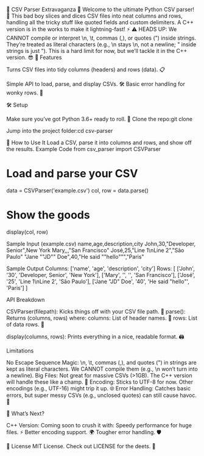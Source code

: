 🌟 CSV Parser Extravaganza 🐍
Welcome to the ultimate Python CSV parser! 🎉 This bad boy slices and dices CSV files into neat columns and rows, handling all the tricky stuff like quoted fields and custom delimiters. A C++ version is in the works to make it lightning-fast! ⚡️
⚠️ HEADS UP: We CANNOT compile or interpret \n, \t, commas (,), or quotes (") inside strings. They’re treated as literal characters (e.g., \n stays \n, not a newline; " inside strings is just "). This is a hard limit for now, but we’ll tackle it in the C++ version. 😎
🚀 Features

Turns CSV files into tidy columns (headers) and rows (data). 📋

Simple API to load, parse, and display CSVs. 🛠️
Basic error handling for wonky rows. 🚨

🛠️ Setup

Make sure you’ve got Python 3.6+ ready to roll. 🐍
Clone the repo:git clone <repository-url>


Jump into the project folder:cd csv-parser




🎯 How to Use It
Load a CSV, parse it into columns and rows, and show off the results.
Example Code
from csv_parser import CSVParser

# Load and parse your CSV
data = CSVParser('example.csv')
col, row = data.parse()

# Show the goods
display(col, row)

Sample Input (example.csv)
name,age,description,city
John,30,"Developer, Senior",New York
Mary,,,"San Francisco"
José,25,"Line 1\nLine 2","São Paulo"
"Jane ""JD"" Doe",40,"He said ""hello""","Paris"

Sample Output
Columns: ['name', 'age', 'description', 'city']
Rows: [
    ['John', '30', 'Developer, Senior', 'New York'],
    ['Mary', '', '', 'San Francisco'],
    ['José', '25', 'Line 1\nLine 2', 'São Paulo'],
    ['Jane "JD" Doe', '40', 'He said "hello"', 'Paris']
]

API Breakdown

CSVParser(filepath): Kicks things off with your CSV file path. 📂
parse(): Returns (columns, rows) where:
columns: List of header names. 📌
rows: List of data rows. 📑


display(columns, rows): Prints everything in a nice, readable format. 🖨️

Limitations

No Escape Sequence Magic: \n, \t, commas (,), and quotes (") in strings are kept as literal characters. We CANNOT compile them (e.g., \n won’t turn into a newline).
Big Files: Not great for massive CSVs (>1GB). The C++ version will handle these like a champ. 💪
Encoding: Sticks to UTF-8 for now. Other encodings (e.g., UTF-16) might trip it up. 🌐
Error Handling: Catches basic errors, but super messy CSVs (e.g., unclosed quotes) can still cause havoc. 🚧

🔮 What’s Next?

C++ Version: Coming soon to crush it with:
Speedy performance for huge files. ⚡️
Better encoding support. 🌍
Tougher error handling. 🛡️


📜 License
MIT License. Check out LICENSE for the deets. 📄
